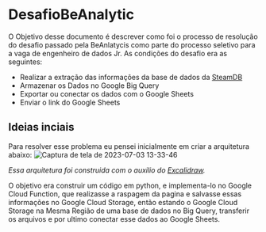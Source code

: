 # DesafioBeAnalytic
O Objetivo desse documento é descrever como foi o processo de resolução do desafio passado pela BeAnlatycis como parte do processo seletivo para a vaga de engenheiro de dados Jr.
As condições do desafio era as seguintes:
- Realizar a extração das informações da base de dados da [SteamDB](https://steamdb.info/sales/)
- Armazenar os Dados no Google Big Query
- Exportar ou conectar os dados com o Google Sheets
- Enviar o link do Google Sheets
## Ideias inciais
Para resolver esse problema eu pensei inicialmente em criar a arquitetura abaixo:
![Captura de tela de 2023-07-03 13-33-46](https://github.com/HenriqueSantos0/DesafioBeAnalytic/assets/89212899/bb7fcc96-6eab-46f1-aa5e-60d57429493c)

*_Essa arquitetura foi construida com o auxilio do [Excalidraw](https://excalidraw.com/#json=LHona4siCKr7fdWN9eZ0R,YQ31RtQY-k46EifE-siSDw)._*

O objetivo era construir um código em python, e implementa-lo no Google Cloud Function, que realizasse a raspagem da pagina e salvasse essas informações no Google Cloud Storage, então estando o Google Cloud Storage na Mesma Região de uma base de dados no Big Query, transferir os arquivos e por ultimo conectar esse dados ao Google Sheets.
